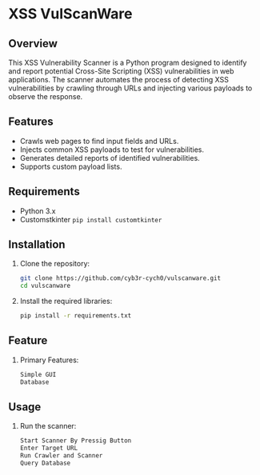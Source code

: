 # XSS VulScanWare

## Overview
This XSS Vulnerability Scanner is a Python program designed to identify and report potential Cross-Site Scripting (XSS) vulnerabilities in web applications. The scanner automates the process of detecting XSS vulnerabilities by crawling through URLs and injecting various payloads to observe the response.

## Features
- Crawls web pages to find input fields and URLs.
- Injects common XSS payloads to test for vulnerabilities.
- Generates detailed reports of identified vulnerabilities.
- Supports custom payload lists.

## Requirements
- Python 3.x
- Customstkinter `pip install customtkinter`


## Installation
1. Clone the repository:
    ```bash
    git clone https://github.com/cyb3r-cych0/vulscanware.git
    cd vulscanware
    ```

2. Install the required libraries:
    ```bash
    pip install -r requirements.txt
    ```

## Feature
1. Primary Features:
    ```bash
    Simple GUI
    Database
    ```

## Usage
1. Run the scanner:
    ```bash
    Start Scanner By Pressig Button
    Enter Target URL 
    Run Crawler and Scanner
    Query Database
    ```
